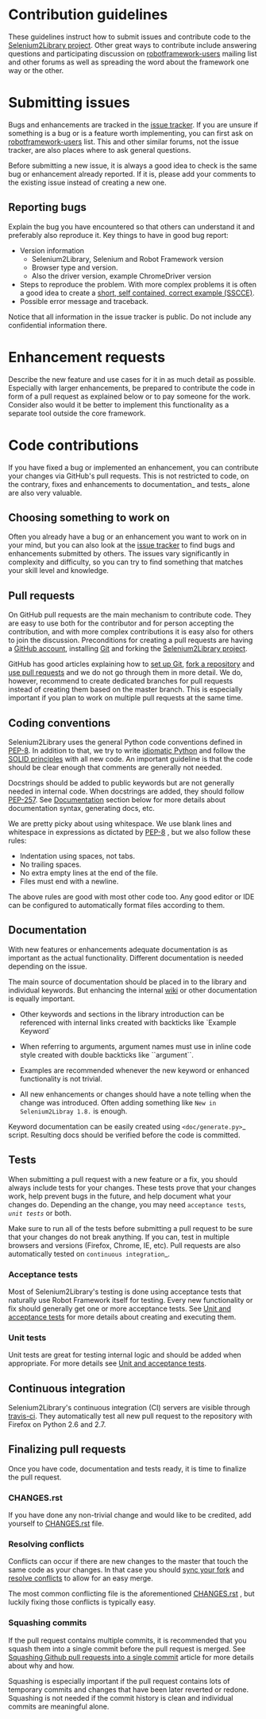 # Contribution guidelines

These guidelines instruct how to submit issues and contribute code to the
[Selenium2Library project](https://github.com/robotframework/Selenium2Library).
Other great ways to contribute include answering questions and participating
discussion on
[robotframework-users](https://groups.google.com/forum/#!forum/robotframework-users)
mailing list and other forums as well as spreading the word about the framework one way or
the other.


# Submitting issues

Bugs and enhancements are tracked in the
[issue tracker](https://github.com/robotframework/Selenium2Library/issues).
If you are unsure if something is a bug or is a feature worth implementing, you can
first ask on
[robotframework-users](https://groups.google.com/forum/#!forum/robotframework-users)
list. This and other similar forums, not the issue tracker, are also places where to ask
general questions.

Before submitting a new issue, it is always a good idea to check is the
same bug or enhancement already reported. If it is, please add your comments
to the existing issue instead of creating a new one.

## Reporting bugs
Explain the bug you have encountered so that others can understand it
and preferably also reproduce it. Key things to have in good bug report:

- Version information
   - Selenium2Library, Selenium and Robot Framework version
   - Browser type and version.
   - Also the driver version, example ChromeDriver version
- Steps to reproduce the problem. With more complex problems it is often a good idea
  to create a [short, self contained, correct example (SSCCE)](http://sscce.org).
- Possible error message and traceback.

Notice that all information in the issue tracker is public. Do not include
any confidential information there.

# Enhancement requests
Describe the new feature and use cases for it in as much detail as possible.
Especially with larger enhancements, be prepared to contribute the code
in form of a pull request as explained below or to pay someone for the work.
Consider also would it be better to implement this functionality as a separate
tool outside the core framework.

# Code contributions

If you have fixed a bug or implemented an enhancement, you can contribute
your changes via GitHub's pull requests. This is not restricted to code,
on the contrary, fixes and enhancements to documentation_ and tests_ alone
are also very valuable.

## Choosing something to work on
Often you already have a bug or an enhancement you want to work on in your
mind, but you can also look at the
[issue tracker](https://github.com/robotframework/Selenium2Library/issues)
to find bugs and enhancements submitted by others. The issues vary significantly
in complexity and difficulty, so you can try to find something that matches
your skill level and knowledge.

## Pull requests
On GitHub pull requests are the main mechanism to contribute code. They
are easy to use both for the contributor and for person accepting
the contribution, and with more complex contributions it is easy also
for others to join the discussion. Preconditions for creating a pull
requests are having a [GitHub account](https://github.com/),
installing [Git](https://git-scm.com) and forking the
[Selenium2Library project](https://github.com/robotframework/Selenium2Library).

GitHub has good articles explaining how to
[set up Git](https://help.github.com/articles/set-up-git/),
[fork a repository](https://help.github.com/articles/fork-a-repo/) and
[use pull requests](https://help.github.com/articles/using-pull-requests)
and we do not go through them in more detail. We do, however,
recommend to create dedicated branches for pull requests instead of creating
them based on the master branch. This is especially important if you plan to
work on multiple pull requests at the same time.

## Coding conventions
Selenium2Library uses the general Python code conventions defined in
[PEP-8](https://www.python.org/dev/peps/pep-0008/). In addition to that, we try
to write
[idiomatic Python](http://python.net/~goodger/projects/pycon/2007/idiomatic/handout.html)
and follow the
[SOLID principles](https://en.wikipedia.org/wiki/SOLID_(object-oriented_design))
with all new code. An important guideline is that the code should be clear enough that
comments are generally not needed.

Docstrings should be added to public keywords but are not generally needed in
internal code. When docstrings are added, they should follow
[PEP-257](https://www.python.org/dev/peps/pep-0257/).
See [Documentation](#documentation) section below for more details about
documentation syntax, generating docs, etc.

We are pretty picky about using whitespace. We use blank lines and whitespace
in expressions as dictated by [PEP-8](https://www.python.org/dev/peps/pep-0008/)
, but we also follow these rules:

- Indentation using spaces, not tabs.
- No trailing spaces.
- No extra empty lines at the end of the file.
- Files must end with a newline.

The above rules are good with most other code too. Any good editor or IDE
can be configured to automatically format files according to them.

## Documentation
With new features or enhancements adequate documentation is as important as the
actual functionality. Different documentation is needed depending on the issue.

The main source of documentation should be placed in to the library and
individual keywords. But enhancing the internal
[wiki](https://github.com/robotframework/Selenium2Library/wiki)
or other documentation is equally important.

- Other keywords and sections in the library introduction can be referenced
  with internal links created with backticks like \`Example Keyword\`

- When referring to arguments, argument names must use in inline code style
  created with double backticks like \`\`argument\`\`.

- Examples are recommended whenever the new keyword or enhanced functionality is
  not trivial.

- All new enhancements or changes should have a note telling when the change
  was introduced. Often adding something like ``New in Selenium2Libray 1.8.``
  is enough.

Keyword documentation can be easily created using `<doc/generate.py>`_
script. Resulting docs should be verified before the code is committed.

## Tests
When submitting a pull request with a new feature or a fix, you should
always include tests for your changes. These tests prove that your changes
work, help prevent bugs in the future, and help document what your changes
do. Depending an the change, you may need `acceptance tests`_, `unit tests`_
or both.

Make sure to run all of the tests before submitting a pull request to be sure
that your changes do not break anything. If you can, test in multiple
browsers and versions (Firefox, Chrome, IE, etc). Pull requests are also
automatically tested on `continuous integration`_.

### Acceptance tests
Most of Selenium2Library's testing is done using acceptance tests that
naturally use Robot Framework itself for testing. Every new functionality
or fix should generally get one or more acceptance tests. See
[Unit and acceptance tests](https://github.com/robotframework/Selenium2Library/blob/master/BUILD.rst#unit-and-acceptance-tests>)
for more details about creating and executing them.

### Unit tests


Unit tests are great for testing internal logic and should be added when
appropriate. For more details see
[Unit and acceptance tests](https://github.com/robotframework/Selenium2Library/blob/master/BUILD.rst#unit-and-acceptance-tests>).

## Continuous integration
Selenium2Library's continuous integration (CI) servers are visible through
[travis-ci](https://travis-ci.org/robotframework/Selenium2Library).
They automatically test all new pull request to the repository with Firefox on Python 2.6
and 2.7.

## Finalizing pull requests
Once you have code, documentation and tests ready, it is time to finalize
the pull request.

### CHANGES.rst
If you have done any non-trivial change and would like to be credited,
add yourself to
[CHANGES.rst](https://github.com/robotframework/Selenium2Library/blob/master/CHANGES.rst)
file.

### Resolving conflicts
Conflicts can occur if there are new changes to the master that touch the
same code as your changes. In that case you should
[sync your fork](https://help.github.com/articles/syncing-a-fork>) and
[resolve conflicts](https://help.github.com/articles/resolving-a-merge-conflict-from-the-command-line)
to allow for an easy merge.

The most common conflicting file is the aforementioned
[CHANGES.rst](https://github.com/robotframework/Selenium2Library/blob/master/CHANGES.rst)
, but luckily fixing those conflicts is typically easy.

### Squashing commits
If the pull request contains multiple commits, it is recommended that you
squash them into a single commit before the pull request is merged.
See
[Squashing Github pull requests into a single commit](http://eli.thegreenplace.net/2014/02/19/squashing-github-pull-requests-into-a-single-commit)
article for more details about why and how.

Squashing is especially important if the pull request contains lots of
temporary commits and changes that have been later reverted or redone.
Squashing is not needed if the commit history is clean and individual
commits are meaningful alone.

